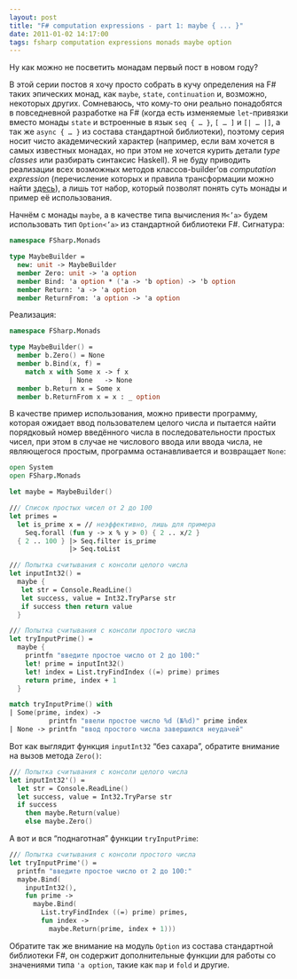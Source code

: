 ```yaml
---
layout: post
title: "F# computation expressions - part 1: maybe { ... }"
date: 2011-01-02 14:17:00
tags: fsharp computation expressions monads maybe option
---
```

Ну как можно не посветить монадам первый пост в новом году?

В этой серии постов я хочу просто собрать в кучу определения на F# таких эпических монад, как `maybe`, `state`, `continuation` и, возможно, некоторых других. Сомневаюсь, что кому-то они реально понадобятся в повседневной разработке на F# (когда есть изменяемые `let`-привязки вместо монады `state` и встроенные в язык `seq { … }`, `[ … ]` и `[| … |]`, а так же `async { … }` из состава стандартной библиотеки), поэтому серия носит чисто академический характер (например, если вам хочется в самых известных монадах, но при этом не хочется курить детали *type classes* или разбирать синтаксис Haskell). Я не буду приводить реализации всех возможных методов классов-builder’ов *computation expression* (перечисление которых и правила трансформации можно найти [здесь](http://msdn.microsoft.com/en-us/library/dd233182.aspx)), а лишь тот набор, который позволят понять суть монады и пример её использования.

Начнём с монады `maybe`, а в качестве типа вычисления `M<’a>` будем использовать тип `Option<’a>` из стандартной библиотеки F#. Сигнатура:

```fsharp
namespace FSharp.Monads

type MaybeBuilder =
  new: unit -> MaybeBuilder
  member Zero: unit -> 'a option
  member Bind: 'a option * ('a -> 'b option) -> 'b option
  member Return: 'a -> 'a option
  member ReturnFrom: 'a option -> 'a option
```

Реализация:

```fsharp
namespace FSharp.Monads

type MaybeBuilder() =
  member b.Zero() = None
  member b.Bind(x, f) =
    match x with Some x -> f x
               | None   -> None
  member b.Return x = Some x
  member b.ReturnFrom x = x : _ option
```

В качестве пример использования, можно привести программу, которая ожидает ввод пользователем целого числа и пытается найти порядковый номер введённого числа в последовательности простых чисел, при этом в случае не числового ввода или ввода числа, не являющегося простым, программа останавливается и возвращает `None`:

```fsharp
open System
open FSharp.Monads

let maybe = MaybeBuilder()

/// Список простых чисел от 2 до 100
let primes =
  let is_prime x = // неэффективно, лишь для примера
    Seq.forall (fun y -> x % y > 0) { 2 .. x/2 }
  { 2 .. 100 } |> Seq.filter is_prime
               |> Seq.toList

/// Попытка считывания с консоли целого числа
let inputInt32() =
  maybe {
   let str = Console.ReadLine()
   let success, value = Int32.TryParse str
   if success then return value
  }

/// Попытка считывания с консоли простого числа
let tryInputPrime() =
  maybe {
    printfn "введите простое число от 2 до 100:"
    let! prime = inputInt32()
    let! index = List.tryFindIndex ((=) prime) primes
    return prime, index + 1
  }

match tryInputPrime() with
| Some(prime, index) ->
          printfn "ввели простое число %d (№%d)" prime index
| None -> printfn "ввод простого числа завершился неудачей"
```

Вот как выглядит функция `inputInt32` “без сахара”, обратите внимание на вызов метода `Zero()`:

```fsharp
/// Попытка считывания с консоли целого числа
let inputInt32'() =
  let str = Console.ReadLine()
  let success, value = Int32.TryParse str
  if success
    then maybe.Return(value)
    else maybe.Zero()
```

А вот и вся “поднаготная” функции `tryInputPrime`:

```fsharp
/// Попытка считывания с консоли простого числа
let tryInputPrime'() =
  printfn "введите простое число от 2 до 100:"
  maybe.Bind(
    inputInt32(),
    fun prime ->
      maybe.Bind(
        List.tryFindIndex ((=) prime) primes,
        fun index ->
          maybe.Return(prime, index + 1)))
```

Обратите так же внимание на модуль `Option` из состава стандартной библиотеки F#, он содержит дополнительные функции для работы со значениями типа `'a option`, такие как `map` и `fold` и другие.